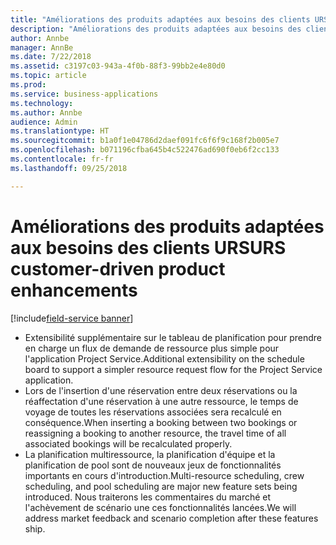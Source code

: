 ```yaml
---
title: "Améliorations des produits adaptées aux besoins des clients URS"
description: "Améliorations des produits adaptées aux besoins des client pour Universal Resource Scheduling"
author: Annbe
manager: AnnBe
ms.date: 7/22/2018
ms.assetid: c3197c03-943a-4f0b-88f3-99bb2e4e80d0
ms.topic: article
ms.prod: 
ms.service: business-applications
ms.technology: 
ms.author: Annbe
audience: Admin
ms.translationtype: HT
ms.sourcegitcommit: b1a0f1e04786d2daef091fc6f6f9c168f2b005e7
ms.openlocfilehash: b071196cfba645b4c522476ad690f0eb6f2cc133
ms.contentlocale: fr-fr
ms.lasthandoff: 09/25/2018

---
```


#  <a name="urs-customer-driven-product-enhancements"></a><span data-ttu-id="a0424-103">Améliorations des produits adaptées aux besoins des clients URS</span><span class="sxs-lookup"><span data-stu-id="a0424-103">URS customer-driven product enhancements</span></span>

[!include[field-service banner](../../../includes/field-service.md)]



-   <span data-ttu-id="a0424-104">Extensibilité supplémentaire sur le tableau de planification pour prendre en charge un flux de demande de ressource plus simple pour l'application Project Service.</span><span class="sxs-lookup"><span data-stu-id="a0424-104">Additional extensibility on the schedule board to support a simpler resource request flow for the Project Service application.</span></span>
-   <span data-ttu-id="a0424-105">Lors de l'insertion d'une réservation entre deux réservations ou la réaffectation d'une réservation à une autre ressource, le temps de voyage de toutes les réservations associées sera recalculé en conséquence.</span><span class="sxs-lookup"><span data-stu-id="a0424-105">When inserting a booking between two bookings or reassigning a booking to another resource, the travel time of all associated bookings will be recalculated properly.</span></span>
-   <span data-ttu-id="a0424-106">La planification multiressource, la planification d'équipe et la planification de pool sont de nouveaux jeux de fonctionnalités importants en cours d'introduction.</span><span class="sxs-lookup"><span data-stu-id="a0424-106">Multi-resource scheduling, crew scheduling, and pool scheduling are major new feature sets being introduced.</span></span> <span data-ttu-id="a0424-107">Nous traiterons les commentaires du marché et l'achèvement de scénario une ces fonctionnalités lancées.</span><span class="sxs-lookup"><span data-stu-id="a0424-107">We will address market feedback and scenario completion after these features ship.</span></span>

